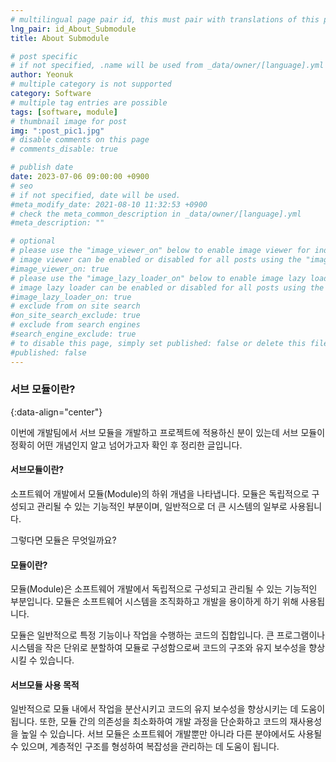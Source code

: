 ```yaml
---
# multilingual page pair id, this must pair with translations of this page. (This name must be unique)
lng_pair: id_About_Submodule
title: About Submodule

# post specific
# if not specified, .name will be used from _data/owner/[language].yml
author: Yeonuk
# multiple category is not supported
category: Software
# multiple tag entries are possible
tags: [software, module]
# thumbnail image for post
img: ":post_pic1.jpg"
# disable comments on this page
# comments_disable: true

# publish date
date: 2023-07-06 09:00:00 +0900
# seo
# if not specified, date will be used.
#meta_modify_date: 2021-08-10 11:32:53 +0900
# check the meta_common_description in _data/owner/[language].yml
#meta_description: ""

# optional
# please use the "image_viewer_on" below to enable image viewer for individual pages or posts (_posts/ or [language]/_posts folders).
# image viewer can be enabled or disabled for all posts using the "image_viewer_posts: true" setting in _data/conf/main.yml.
#image_viewer_on: true
# please use the "image_lazy_loader_on" below to enable image lazy loader for individual pages or posts (_posts/ or [language]/_posts folders).
# image lazy loader can be enabled or disabled for all posts using the "image_lazy_loader_posts: true" setting in _data/conf/main.yml.
#image_lazy_loader_on: true
# exclude from on site search
#on_site_search_exclude: true
# exclude from search engines
#search_engine_exclude: true
# to disable this page, simply set published: false or delete this file
#published: false
---
```


<!-- outline-start -->

### 서브 모듈이란?

{:data-align="center"}

<!-- outline-end -->

이번에 개발팀에서 서브 모듈을 개발하고 프로젝트에 적용하신 분이 있는데 서브 모듈이 정확히 어떤 개념인지 알고 넘어가고자 확인 후 정리한 글입니다.

#### 서브모듈이란?

소프트웨어 개발에서 모듈(Module)의 하위 개념을 나타냅니다. 모듈은 독립적으로 구성되고 관리될 수 있는 기능적인 부분이며, 일반적으로 더 큰 시스템의 일부로 사용됩니다.

그렇다면 모듈은 무엇일까요?

#### 모듈이란?

모듈(Module)은 소프트웨어 개발에서 독립적으로 구성되고 관리될 수 있는 기능적인 부분입니다. 모듈은 소프트웨어 시스템을 조직화하고 개발을 용이하게 하기 위해 사용됩니다.

모듈은 일반적으로 특정 기능이나 작업을 수행하는 코드의 집합입니다. 큰 프로그램이나 시스템을 작은 단위로 분할하여 모듈로 구성함으로써 코드의 구조와 유지 보수성을 향상시킬 수 있습니다.

#### 서브모듈 사용 목적

일반적으로 모듈 내에서 작업을 분산시키고 코드의 유지 보수성을 향상시키는 데 도움이 됩니다. 또한, 모듈 간의 의존성을 최소화하여 개발 과정을 단순화하고 코드의 재사용성을 높일 수 있습니다.
서브 모듈은 소프트웨어 개발뿐만 아니라 다른 분야에서도 사용될 수 있으며, 계층적인 구조를 형성하여 복잡성을 관리하는 데 도움이 됩니다.
